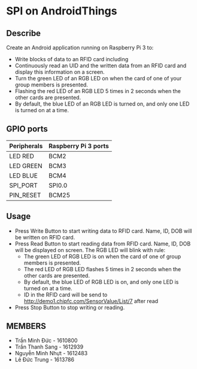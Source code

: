 # SPI on AndroidThings

## Describe
 Create an Android application running on Raspberry Pi 3 to:
 + Write blocks of data to an RFID card including
 + Continuously read an UID and the written data from an RFID card and display this information
on a screen.
 + Turn the green LED of an RGB LED on when the card of one of your group members is presented.
 + Flashing the red LED of an RGB LED 5 times in 2 seconds when the other cards are presented.
+ By default, the blue LED of an RGB LED is turned on, and only one LED is turned on at a time.

## GPIO ports

| Peripherals    |  Raspberry Pi 3 ports |
|----------------|-----------------------|
| LED RED        |  BCM2|
| LED GREEN      |  BCM3|
| LED BLUE       |  BCM4|
| SPI_PORT       |  SPI0.0|
| PIN_RESET      |  BCM25|


## Usage

+ Press Write Button to start writing data to RFID card. Name, ID, DOB will be written on RFID card.
+ Press Read Button to start reading data from RFID card. Name, ID, DOB will be displayed on screen. The RGB LED will blink with rule:
	+ The green LED of RGB LED is on when the card of one of group members is presented.
    + The red LED of RGB LED flashes 5 times in 2 seconds when the other cards are presented.
    + By default, the blue LED of RGB LED is on, and only one LED is turned on at a time.
	+ ID in the RFID card will be send to http://demo1.chipfc.com/SensorValue/List/7 after read
+ Press Stop Button to stop writing or reading.

## MEMBERS

+ Trần Minh Đức - 1610800
+ Trần Thanh Sang - 1612939
+ Nguyễn Minh Nhựt - 1612483
+ Lê Đức Trung - 1613786

